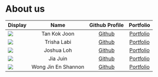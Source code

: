 # About us

Display | Name | Github Profile | Portfolio 
--------|:----:|:--------------:|:---------:
![](https://via.placeholder.com/100.png?text=Photo) | Tan Kok Joon | [Github](https://github.com/kokjoon97) | [Portfolio](docs/team/johndoe.md)
![](https://via.placeholder.com/100.png?text=Photo) | Trisha Labi | [Github](https://github.com/trishaangelica) | [Portfolio](https://github.com/AY1920S2-CS2113T-T13-1/tp/blob/master/docs/team/TrishaLabi.adoc)
![](https://via.placeholder.com/100.png?text=Photo) | Joshua Loh | [Github](https://github.com/JLoh579) | [Portfolio](docs/team/johndoe.md)
![](https://via.placeholder.com/100.png?text=Photo) | Jia Juin | [Github](https://github.com/jiajuinphoon) | [Portfolio](docs/team/johndoe.md)
![](https://via.placeholder.com/100.png?text=Photo) | Wong Jin En Shannon | [Github](https://github.com/Shannonwje) | [Portfolio](docs/team/johndoe.md)

